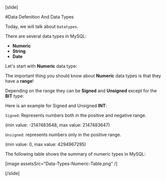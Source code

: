 [slide]

#Data Defenition And Data Types

Today, we will talk about `Datatypes`.

There are several data types in MySQL:

- **Numeric**
- **String**
- **Date**

Let's start with **Numeric** data type:

The important thing you should know about **Numeric** data types is that they have a **range**!

Depending on the range they can be **Signed** and **Unsigned** except for the **BIT** type:

Here is an example for Signed and Unsigned **INT**:

`Signed`: Represents numbers both in the positive and negative range.

(min value: -2147483648, max value: 2147483647)

`Unsigned`: represents numbers only in the positive range.

(min value: 0, max value: 4294967295)

The following table shows the summary of numeric types in MySQL:

[image assetsSrc="Data-Types-Numeric-Table.png" /]

[/slide]
